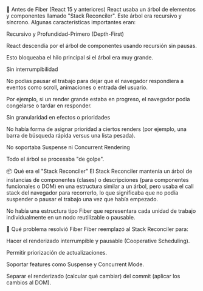 📜 Antes de Fiber (React 15 y anteriores)
React usaba un árbol de elementos y componentes llamado "Stack Reconciler". Este árbol era recursivo y síncrono. Algunas características importantes eran:

Recursivo y Profundidad-Primero (Depth-First)

React descendía por el árbol de componentes usando recursión sin pausas.

Esto bloqueaba el hilo principal si el árbol era muy grande.

Sin interrumpibilidad

No podías pausar el trabajo para dejar que el navegador respondiera a eventos como scroll, animaciones o entrada del usuario.

Por ejemplo, si un render grande estaba en progreso, el navegador podía congelarse o tardar en responder.

Sin granularidad en efectos o prioridades

No había forma de asignar prioridad a ciertos renders (por ejemplo, una barra de búsqueda rápida versus una lista pesada).

No soportaba Suspense ni Concurrent Rendering

Todo el árbol se procesaba "de golpe".

📦 Qué era el "Stack Reconciler"
El Stack Reconciler mantenía un árbol de instancias de componentes (clases) o descripciones (para componentes funcionales o DOM) en una estructura similar a un árbol,
pero usaba el call stack del navegador para recorrerlo, lo que significaba que no podía suspender o pausar el trabajo una vez que había empezado.

No había una estructura tipo Fiber que representara cada unidad de trabajo individualmente en un nodo reutilizable o pausable.

🚩 Qué problema resolvió Fiber
Fiber reemplazó al Stack Reconciler para:

Hacer el renderizado interrumpible y pausable (Cooperative Scheduling).

Permitir priorización de actualizaciones.

Soportar features como Suspense y Concurrent Mode.

Separar el renderizado (calcular qué cambiar) del commit (aplicar los cambios al DOM).

